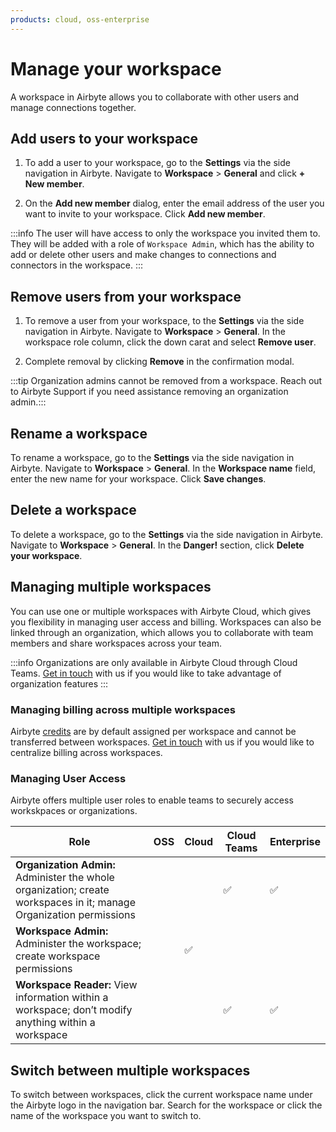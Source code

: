 ```yaml
---
products: cloud, oss-enterprise
---
```


# Manage your workspace

A workspace in Airbyte allows you to collaborate with other users and manage connections together. 

## Add users to your workspace

1. To add a user to your workspace, go to the **Settings** via the side navigation in Airbyte. Navigate to **Workspace** > **General** and click **+ New member**.

2. On the **Add new member** dialog, enter the email address of the user you want to invite to your workspace. Click **Add new member**.

:::info
The user will have access to only the workspace you invited them to. They will be added with a role of `Workspace Admin`, which has the ability to add or delete other users and make changes to connections and connectors in the workspace. 
:::

## Remove users from your workspace​

1. To remove a user from your workspace, to the **Settings** via the side navigation in Airbyte. Navigate to **Workspace** > **General**. In the workspace role column, click the down carat and select **Remove user**.

2. Complete removal by clicking **Remove** in the confirmation modal.

:::tip
Organization admins cannot be removed from a workspace. Reach out to Airbyte Support if you need assistance removing an organization admin.:::

## Rename a workspace

To rename a workspace, go to the **Settings** via the side navigation in Airbyte. Navigate to **Workspace** > **General**. In the **Workspace name** field, enter the new name for your workspace. Click **Save changes**.

## Delete a workspace

To delete a workspace, go to the **Settings** via the side navigation in Airbyte. Navigate to **Workspace** > **General**. In the **Danger!** section, click **Delete your workspace**.

## Managing multiple workspaces
 
You can use one or multiple workspaces with Airbyte Cloud, which gives you flexibility in managing user access and billing. Workspaces can also be linked through an organization, which allows you to collaborate with team members and share workspaces across your team.

:::info
Organizations are only available in Airbyte Cloud through Cloud Teams. [Get in touch](https://airbyte.com/company/talk-to-sales) with us if you would like to take advantage of organization features
:::
 
 ### Managing billing across multiple workspaces

Airbyte [credits](https://airbyte.com/pricing) are by default assigned per workspace and cannot be transferred between workspaces. [Get in touch](https://airbyte.com/company/talk-to-sales) with us if you would like to centralize billing across workspaces.

### Managing User Access

Airbyte offers multiple user roles to enable teams to securely access workskpaces or organizations.

| Role | OSS | Cloud | Cloud Teams | Enterprise | 
|---|------|------|------|------|
|**Organization Admin:** Administer the whole organization; create workspaces in it; manage Organization permissions| | |✅|✅|
|**Workspace Admin:** Administer the workspace; create workspace permissions| |✅| | |
|**Workspace Reader:** View information within a workspace; don’t modify anything within a workspace| | |✅|✅|

## Switch between multiple workspaces

To switch between workspaces, click the current workspace name under the Airbyte logo in the navigation bar. Search for the workspace or click the name of the workspace you want to switch to.

